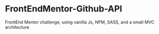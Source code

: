 # FrontEndMentor-Github-API
FrontEnd Mentor challenge, using vanilla Js, NPM, SASS, and a small MVC architecture

